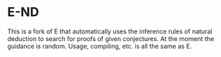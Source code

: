 # E-ND

This is a fork of E that automatically uses the inference rules of natural deduction to search for proofs of given conjectures.  At the moment the guidance is random.  Usage, compiling, etc. is all the same as E.  

